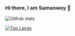 ### Hi there, I am Samanwoy 👋


![Github stats](https://github-readme-stats.vercel.app/api?username=SamanwoySaha)

[![Top Langs](https://github-readme-stats.vercel.app/api/top-langs/?username=SamanwoySaha)](https://github.com/anuraghazra/github-readme-stats)

<!--
**SamanwoySaha/SamanwoySaha** is a ✨ _special_ ✨ repository because its `README.md` (this file) appears on your GitHub profile.

Here are some ideas to get you started:

- 🔭 I’m currently working on ...
- 🌱 I’m currently learning ...
- 👯 I’m looking to collaborate on ...
- 🤔 I’m looking for help with ...
- 💬 Ask me about ...
- 📫 How to reach me: ...
- 😄 Pronouns: ...
- ⚡ Fun fact: ...
-->
